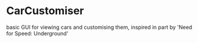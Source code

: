 # CarCustomiser
basic GUI for viewing cars and customising them, inspired in part by 'Need for Speed: Underground'
